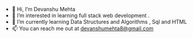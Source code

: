 - 👋 Hi, I’m Devanshu Mehta 
- 👀 I’m interested in learning full stack web development . 
- 🌱 I’m currently learning Data Structures and Algorithms , Sql and HTML
- 📫 You can reach me out at devanshumehta8@gmail.com

<!---
Davy-07/Davy-07 is a ✨ special ✨ repository because its `README.md` (this file) appears on your GitHub profile.
You can click the Preview link to take a look at your changes.
--->
